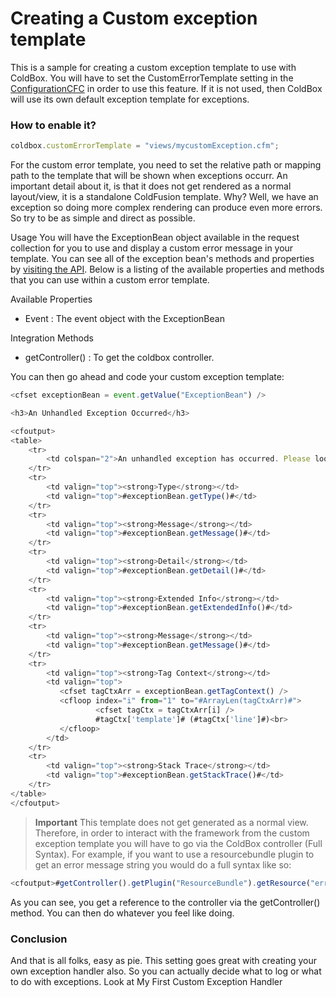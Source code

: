 # Creating a Custom exception template

This is a sample for creating a custom exception template to use with ColdBox. You will have to set the CustomErrorTemplate setting in the [ConfigurationCFC](http://wiki.coldbox.org/wiki/ConfigurationCFC.cfm) in order to use this feature. If it is not used, then ColdBox will use its own default exception template for exceptions.

### How to enable it?

```js
coldbox.customErrorTemplate = "views/mycustomException.cfm";
```

For the custom error template, you need to set the relative path or mapping path to the template that will be shown when exceptions occurr. An important detail about it, is that it does not get rendered as a normal layout/view, it is a standalone ColdFusion template. Why? Well, we have an exception so doing more complex rendering can produce even more errors. So try to be as simple and direct as possible.

Usage
You will have the ExceptionBean object available in the request collection for you to use and display a custom error message in your template. You can see all of the exception bean's methods and properties by [visiting the API](http://www.coldbox.org/api). Below is a listing of the available properties and methods that you can use within a custom error template.

Available Properties
* Event : The event object with the ExceptionBean

Integration Methods
* getController() : To get the coldbox controller.

You can then go ahead and code your custom exception template:

```js
<cfset exceptionBean = event.getValue("ExceptionBean") />

<h3>An Unhandled Exception Occurred</h3>

<cfoutput>
<table>
	<tr>
		<td colspan="2">An unhandled exception has occurred. Please look at the diagnostic information below:</td>
	</tr>
	<tr>
		<td valign="top"><strong>Type</strong></td>
		<td valign="top">#exceptionBean.getType()#</td>
	</tr>
	<tr>
		<td valign="top"><strong>Message</strong></td>
		<td valign="top">#exceptionBean.getMessage()#</td>
	</tr>
	<tr>
		<td valign="top"><strong>Detail</strong></td>
		<td valign="top">#exceptionBean.getDetail()#</td>
	</tr>
	<tr>
		<td valign="top"><strong>Extended Info</strong></td>
		<td valign="top">#exceptionBean.getExtendedInfo()#</td>
	</tr>
	<tr>
		<td valign="top"><strong>Message</strong></td>
		<td valign="top">#exceptionBean.getMessage()#</td>
	</tr>
	<tr>
		<td valign="top"><strong>Tag Context</strong></td>
		<td valign="top">
	       <cfset tagCtxArr = exceptionBean.getTagContext() />
	       <cfloop index="i" from="1" to="#ArrayLen(tagCtxArr)#">
	               <cfset tagCtx = tagCtxArr[i] />
	               #tagCtx['template']# (#tagCtx['line']#)<br>
	       </cfloop>
		</td>
	</tr>
	<tr>
		<td valign="top"><strong>Stack Trace</strong></td>
		<td valign="top">#exceptionBean.getStackTrace()#</td>
	</tr>
</table>
</cfoutput>
```
> **Important** This template does not get generated as a normal view. Therefore, in order to interact with the framework from the custom exception template you will have to go via the ColdBox controller (Full Syntax). For example, if you want to use a resourcebundle plugin to get an error message string you would do a full syntax like so:

```js
<cfoutput>#getController().getPlugin("ResourceBundle").getResource("errormessage")# : </cfoutput>
```

As you can see, you get a reference to the controller via the getController() method. You can then do whatever you feel like doing.

### Conclusion
And that is all folks, easy as pie. This setting goes great with creating your own exception handler also. So you can actually decide what to log or what to do with exceptions. Look at My First Custom Exception Handler


